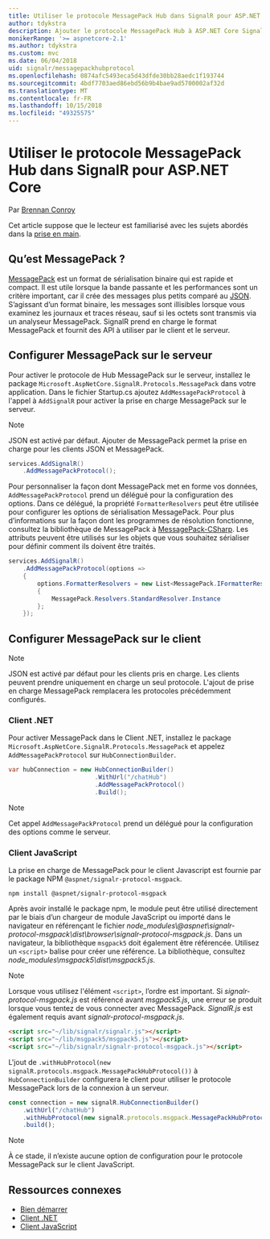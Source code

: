 ```yaml
---
title: Utiliser le protocole MessagePack Hub dans SignalR pour ASP.NET Core
author: tdykstra
description: Ajouter le protocole MessagePack Hub à ASP.NET Core SignalR.
monikerRange: '>= aspnetcore-2.1'
ms.author: tdykstra
ms.custom: mvc
ms.date: 06/04/2018
uid: signalr/messagepackhubprotocol
ms.openlocfilehash: 0874afc5493eca5d43dfde30bb28aedc1f193744
ms.sourcegitcommit: 4bdf7703aed86ebd56b9b4bae9ad5700002af32d
ms.translationtype: MT
ms.contentlocale: fr-FR
ms.lasthandoff: 10/15/2018
ms.locfileid: "49325575"
---
```

# <a name="use-messagepack-hub-protocol-in-signalr-for-aspnet-core"></a>Utiliser le protocole MessagePack Hub dans SignalR pour ASP.NET Core

Par [Brennan Conroy](https://github.com/BrennanConroy)

Cet article suppose que le lecteur est familiarisé avec les sujets abordés dans la [prise en main](xref:tutorials/signalr).

## <a name="what-is-messagepack"></a>Qu’est MessagePack ?

[MessagePack](https://msgpack.org/index.html) est un format de sérialisation binaire qui est rapide et compact. Il est utile lorsque la bande passante et les performances sont un critère important, car il crée des messages plus petits comparé au [JSON](https://www.json.org/). S’agissant d’un format binaire, les messages sont illisibles lorsque vous examinez les journaux et traces réseau, sauf si les octets sont transmis via un analyseur MessagePack. SignalR prend en charge le format MessagePack et fournit des API  à utiliser par le client et le serveur.

## <a name="configure-messagepack-on-the-server"></a>Configurer MessagePack sur le serveur

Pour activer le protocole de Hub MessagePack sur le serveur, installez le package `Microsoft.AspNetCore.SignalR.Protocols.MessagePack` dans votre application. Dans le fichier Startup.cs ajoutez `AddMessagePackProtocol` à l'appel à `AddSignalR` pour activer la prise en charge MessagePack sur le serveur.

> [!NOTE]
> JSON est activé par défaut. Ajouter de MessagePack permet la prise en charge pour les clients JSON et MessagePack.

```csharp
services.AddSignalR()
    .AddMessagePackProtocol();
```

Pour personnaliser la façon dont MessagePack met en forme vos données, `AddMessagePackProtocol` prend un délégué pour la configuration des options. Dans ce délégué, la propriété `FormatterResolvers` peut être utilisée pour configurer les options de sérialisation MessagePack. Pour plus d’informations sur la façon dont les programmes de résolution fonctionne, consultez la bibliothèque de MessagePack à [MessagePack-CSharp](https://github.com/neuecc/MessagePack-CSharp). Les attributs peuvent être utilisés sur les objets que vous souhaitez sérialiser pour définir comment ils doivent être traités.

```csharp
services.AddSignalR()
    .AddMessagePackProtocol(options =>
    {
        options.FormatterResolvers = new List<MessagePack.IFormatterResolver>()
        {
            MessagePack.Resolvers.StandardResolver.Instance
        };
    });
```

## <a name="configure-messagepack-on-the-client"></a>Configurer MessagePack sur le client

> [!NOTE]
> JSON est activé par défaut pour les clients pris en charge. Les clients peuvent prendre uniquement en charge un seul protocole. L'ajout de prise en charge MessagePack remplacera les protocoles précédemment configurés.

### <a name="net-client"></a>Client .NET

Pour activer MessagePack dans le Client .NET, installez le package `Microsoft.AspNetCore.SignalR.Protocols.MessagePack` et appelez `AddMessagePackProtocol` sur `HubConnectionBuilder`.

```csharp
var hubConnection = new HubConnectionBuilder()
                        .WithUrl("/chatHub")
                        .AddMessagePackProtocol()
                        .Build();
```

> [!NOTE]
> Cet appel `AddMessagePackProtocol` prend un délégué pour la configuration des options comme le serveur.

### <a name="javascript-client"></a>Client JavaScript

La prise en charge de MessagePack pour le client Javascript est fournie par le package NPM `@aspnet/signalr-protocol-msgpack`.

```console
npm install @aspnet/signalr-protocol-msgpack
```

Après avoir installé le package npm, le module peut être utilisé directement par le biais d’un chargeur de module JavaScript ou importé dans le navigateur en référençant le fichier *node_modules\\@aspnet\signalr-protocol-msgpack\dist\browser\signalr-protocol-msgpack.js*. Dans un navigateur, la bibliothèque `msgpack5` doit également être référencée. Utilisez un `<script>` balise pour créer une référence. La bibliothèque, consultez *node_modules\msgpack5\dist\msgpack5.js*.

> [!NOTE]
> Lorsque vous utilisez l'élément `<script>`, l’ordre est important. Si *signalr-protocol-msgpack.js* est référencé avant *msgpack5.js*, une erreur se produit lorsque vous tentez de vous connecter avec MessagePack. *SignalR.js* est également requis avant *signalr-protocol-msgpack.js*.

```html
<script src="~/lib/signalr/signalr.js"></script>
<script src="~/lib/msgpack5/msgpack5.js"></script>
<script src="~/lib/signalr/signalr-protocol-msgpack.js"></script>
```

L'jout de `.withHubProtocol(new signalR.protocols.msgpack.MessagePackHubProtocol())` à `HubConnectionBuilder` configurera le client pour utiliser le protocole MessagePack lors de la connexion à un serveur.

```javascript
const connection = new signalR.HubConnectionBuilder()
    .withUrl("/chatHub")
    .withHubProtocol(new signalR.protocols.msgpack.MessagePackHubProtocol())
    .build();
```

> [!NOTE]
> À ce stade, il n’existe aucune option de configuration pour le protocole MessagePack sur le client JavaScript.

## <a name="related-resources"></a>Ressources connexes

* [Bien démarrer](xref:tutorials/signalr)
* [Client .NET](xref:signalr/dotnet-client)
* [Client JavaScript](xref:signalr/javascript-client)
